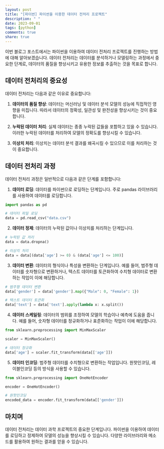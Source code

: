```yaml
---
layout: post
title: "[파이썬] 파이썬을 이용한 데이터 전처리 프로젝트"
description: " "
date: 2023-09-01
tags: [python]
comments: true
share: true
---
```


이번 블로그 포스트에서는 파이썬을 이용하여 데이터 전처리 프로젝트를 진행하는 방법에 대해 알아보겠습니다. 데이터 전처리는 데이터를 분석하거나 모델링하는 과정에서 중요한 단계로, 데이터의 품질을 향상시키고 유용한 정보를 추출하는 것을 목표로 합니다.

## 데이터 전처리의 중요성

데이터 전처리는 다음과 같은 이유로 중요합니다:

1. **데이터의 품질 향상**: 데이터는 머신러닝 및 데이터 분석 모델의 성능에 직접적인 영향을 미칩니다. 따라서 데이터의 정확성, 일관성 및 완전성을 향상시키는 것이 중요합니다.

2. **누락된 데이터 처리**: 실제 데이터는 종종 누락된 값들을 포함하고 있을 수 있습니다. 이러한 누락된 데이터를 처리하여 모델의 정확도를 향상시킬 수 있습니다.

3. **이상치 처리**: 이상치는 데이터 분석 결과를 왜곡시킬 수 있으므로 이를 처리하는 것이 중요합니다.

## 데이터 전처리 과정

데이터 전처리 과정은 일반적으로 다음과 같은 단계를 포함합니다:

1. **데이터 로딩**: 데이터를 파이썬으로 로딩하는 단계입니다. 주로 pandas 라이브러리를 사용하여 데이터를 로딩합니다.

```python
import pandas as pd

# 데이터 파일 로딩
data = pd.read_csv("data.csv")
```

2. **데이터 정제**: 데이터의 누락된 값이나 이상치를 처리하는 단계입니다.

```python
# 누락된 값 처리
data = data.dropna()

# 이상치 처리
data = data[(data['age'] >= 0) & (data['age'] <= 100)]
```

3. **데이터 변환**: 데이터의 형식이나 특성을 변환하는 단계입니다. 예를 들어, 범주형 데이터를 숫자형으로 변환하거나, 텍스트 데이터를 토큰화하여 수치형 데이터로 변환하는 작업이 이에 해당합니다.

```python
# 범주형 데이터 변환
data['gender'] = data['gender'].map({"Male": 0, "Female": 1})

# 텍스트 데이터 토큰화
data['text'] = data['text'].apply(lambda x: x.split())
```

4. **데이터 스케일링**: 데이터의 범위를 조정하여 모델의 학습이나 예측에 도움을 줍니다. 예를 들어, 숫자형 데이터를 정규화하거나 표준화하는 작업이 이에 해당합니다.

```python
from sklearn.preprocessing import MinMaxScaler

scaler = MinMaxScaler()

# 데이터 정규화
data['age'] = scaler.fit_transform(data[['age']])
```

5. **데이터 인코딩**: 범주형 데이터를 수치형으로 변환하는 작업입니다. 원핫인코딩, 레이블인코딩 등의 방식을 사용할 수 있습니다.

```python
from sklearn.preprocessing import OneHotEncoder

encoder = OneHotEncoder()

# 원핫인코딩
encoded_data = encoder.fit_transform(data[['gender']])
```

## 마치며

데이터 전처리는 데이터 과학 프로젝트의 중요한 단계입니다. 파이썬을 이용하여 데이터를 로딩하고 정제하여 모델의 성능을 향상시킬 수 있습니다. 다양한 라이브러리와 메소드를 활용하여 원하는 결과를 얻을 수 있습니다.